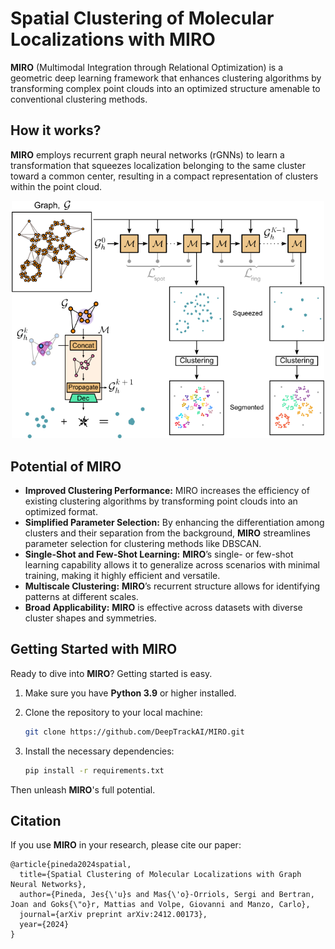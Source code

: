 # Spatial Clustering of Molecular Localizations with MIRO

**MIRO** (Multimodal Integration through Relational Optimization) is a geometric deep learning framework that enhances clustering algorithms by transforming complex point clouds into an optimized structure amenable to conventional clustering methods. 

## How it works?
**MIRO** employs recurrent graph neural networks (rGNNs) to learn a transformation that squeezes localization belonging to the same cluster toward a common center, resulting in a compact representation of clusters within the point cloud.

<div align="center">
  <img src="assets/MIRO.png" width="500"/>
</div>

## Potential of MIRO  
- **Improved Clustering Performance:** MIRO increases the efficiency of existing clustering algorithms by transforming point clouds into an optimized format.  
- **Simplified Parameter Selection:** By enhancing the differentiation among clusters and their separation from the background, **MIRO** streamlines parameter selection for clustering methods like DBSCAN.
- **Single-Shot and Few-Shot Learning:** **MIRO**’s single- or few-shot learning capability allows it to generalize across scenarios with minimal training, making it highly efficient and versatile.
- **Multiscale Clustering:** **MIRO**’s recurrent structure allows for identifying patterns at different scales. 
- **Broad Applicability:** **MIRO** is effective across datasets with diverse cluster shapes and symmetries.

<!---
## Dependencies  
**MIRO** is included as part of [deeplay](https://github.com/DeepTrackAI/deeplay). 

Install deeplay and unlock the full potential of **MIRO**. 
```bash
pip install deeplay
```
-->

## Getting Started with MIRO 

Ready to dive into **MIRO**? Getting started is easy.

1. Make sure you have **Python 3.9** or higher installed.

2. Clone the repository to your local machine:
   ```bash
   git clone https://github.com/DeepTrackAI/MIRO.git

3. Install the necessary dependencies:
   ```bash
   pip install -r requirements.txt
   
Then unleash **MIRO**'s full potential.

## Citation
If you use **MIRO** in your research, please cite our paper:
```
@article{pineda2024spatial,
  title={Spatial Clustering of Molecular Localizations with Graph Neural Networks},
  author={Pineda, Jes{\'u}s and Mas{\'o}-Orriols, Sergi and Bertran, Joan and Goks{\"o}r, Mattias and Volpe, Giovanni and Manzo, Carlo},
  journal={arXiv preprint arXiv:2412.00173},
  year={2024}
}
```

